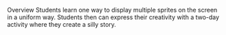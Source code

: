 Overview
Students learn one way to display multiple sprites on the screen in a uniform way. Students then can express their creativity with a two-day activity where they create a silly story.
